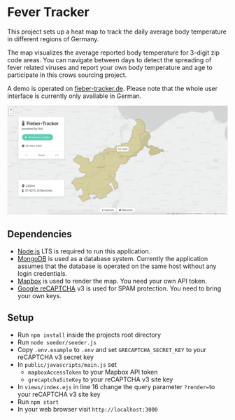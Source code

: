 # Fever Tracker
This project sets up a heat map to track the daily average body temperature in different regions of Germany.

The map visualizes the average reported body temperature for 3-digit zip code areas. You can navigate between days to detect the spreading of fever related viruses and report your own body temperature and age to participate in this crows sourcing project.

A demo is operated on [fieber-tracker.de](https://fieber-tracker.de). Please note that the whole user interface is currently only available in German.

![Screenshot displaying the body temperature heatmap for Luebeck, Germany](https://raw.githubusercontent.com/nknickrehm/fever-tracker/master/public/images/screenshot.png)
## Dependencies
- [Node.js](https://nodejs.org/en/) LTS is required to run this application.
- [MongoDB](https://www.mongodb.com/de) is used as a database system. Currently the application assumes that the database is operated on the same host without any login credentials. 
- [Mapbox](https://www.mapbox.com) is used to render the map. You need your own API token.
- [Google reCAPTCHA](https://developers.google.com/recaptcha) v3 is used for SPAM protection. You need to bring your own keys. 

## Setup
- Run `npm install` inside the projects root directory
- Run `node seeder/seeder.js`
- Copy `.env.example` to `.env` and set `GRECAPTCHA_SECRET_KEY` to your reCAPTCHA v3 secret key
- In `public/javascripts/main.js` set
  - `mapboxAccessToken` to your Mapbox API token
  - `grecaptchaSiteKey` to your reCAPTCHA v3 site key
- In `views/index.ejs` in line 16 change the query parameter `?render=`to your reCAPTCHA v3 site key
- Run `npm start`
- In your web browser visit `http://localhost:3000`
